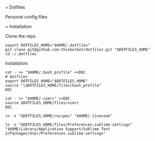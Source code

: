 = Dotfiles

Personal config files

= Installation

Clone the repo

    export DOTFILES_HOME="$HOME/.dotfiles"
    git clone git@github.com:thinkerbot/dotfiles.git "$DOTFILES_HOME"
    cd ~/.dotfiles

Installation:

    cat - >> "$HOME/.bash_profile" <<DOC
    # dotfiles
    export DOTFILES_HOME="$DOTFILES_HOME"
    source "\$DOTFILES_HOME/files/bash_profile"
    DOC

    cat - >> "$HOME/.vimrc" <<DOC
    source $DOTFILES_HOME/files/vimrc
    DOC

    ln -s "$DOTFILES_HOME/recipes" "$HOME/.linecook"

    ln -s "$DOTFILES_HOME/files/Preferences.sublime-settings" "$HOME/Library/Application Support/Sublime Text 2/Packages/User/Preferences.sublime-settings"
